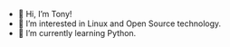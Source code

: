 - 👋 Hi, I’m Tony!
- 👀 I’m interested in Linux and Open Source technology.
- 🌱 I’m currently learning Python.

<!---
TonyLMatyas/TonyLMatyas is a ✨ special ✨ repository because its `README.md` (this file) appears on your GitHub profile.
You can click the Preview link to take a look at your changes.
--->
